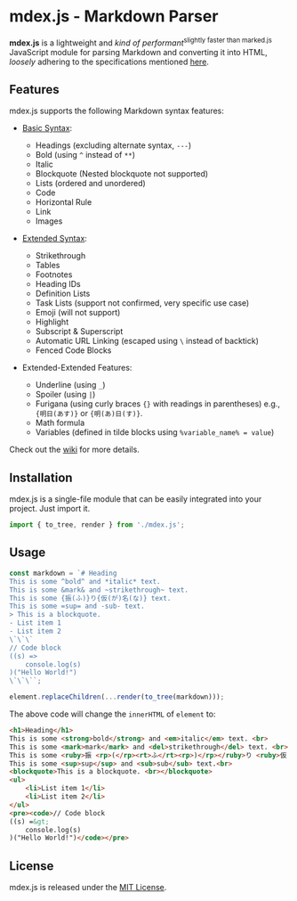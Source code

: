 # mdex.js - Markdown Parser

**mdex.js** is a lightweight and *kind of performant*<sup>slightly faster than marked.js</sup> JavaScript module for parsing Markdown and converting it into HTML, *loosely* adhering to the specifications mentioned [here](https://www.markdownguide.org/).

## Features

mdex.js supports the following Markdown syntax features:

- [Basic Syntax](https://www.markdownguide.org/basic-syntax/):
  - Headings (excluding alternate syntax, `---`)
  - Bold (using `^` instead of `**`)
  - Italic
  - Blockquote (Nested blockquote not supported)
  - Lists (ordered and unordered)
  - Code
  - Horizontal Rule
  - Link
  - Images

- [Extended Syntax](https://www.markdownguide.org/extended-syntax/):
  - Strikethrough
  - Tables
  - Footnotes
  - Heading IDs
  - Definition Lists
  - Task Lists (support not confirmed, very specific use case)
  - Emoji (will not support)
  - Highlight
  - Subscript & Superscript
  - Automatic URL Linking (escaped using `\` instead of backtick)
  - Fenced Code Blocks

- Extended-Extended Features:
  - Underline (using `_`)
  - Spoiler (using `|`)
  - Furigana (using curly braces `{}` with readings in parentheses) e.g., `{明日(あす)}` or `{明(あ)日(す)}`.
  - Math formula
  - Variables (defined in tilde blocks using `%variable_name% = value`)

Check out the [wiki](https://github.com/Feedekaiser/mdex/wiki/Basics) for more details.
## Installation

mdex.js is a single-file module that can be easily integrated into your project. Just import it.  

```javascript
import { to_tree, render } from './mdex.js';
```

## Usage
```javascript
const markdown = `# Heading
This is some ^bold^ and *italic* text.
This is some &mark& and ~strikethrough~ text.
This is some {振(ふ)}り{仮(が)名(な)} text.
This is some =sup= and -sub- text.
> This is a blockquote.
- List item 1
- List item 2
\`\`\`
// Code block
((s) =>
	console.log(s)
)("Hello World!")
\`\`\``;

element.replaceChildren(...render(to_tree(markdown)));
```

The above code will change the `innerHTML` of `element` to:

```html
<h1>Heading</h1>
This is some <strong>bold</strong> and <em>italic</em> text. <br>
This is some <mark>mark</mark> and <del>strikethrough</del> text. <br>
This is some <ruby>振 <rp>(</rp><rt>ふ</rt><rp>)</rp></ruby>り <ruby>仮 <rp>(</rp><rt>が</rt><rp>)</rp>名 <rp>(</rp><rt>な</rt><rp>)</rp></ruby> text. <br>
This is some <sup>sup</sup> and <sub>sub</sub> text.<br>
<blockquote>This is a blockquote. <br></blockquote>
<ul>
	<li>List item 1</li>
	<li>List item 2</li>
</ul>
<pre><code>// Code block
((s) =&gt;
	console.log(s)
)("Hello World!")</code></pre>
```

## License

mdex.js is released under the [MIT License](LICENSE).
